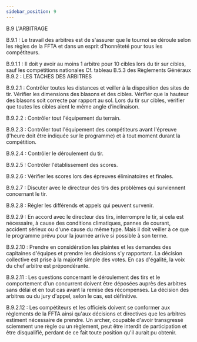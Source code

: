 ```yaml
---
sidebar_position: 9
---
```


B.9 L'ARBITRAGE

B.9.1 : Le travail des arbitres est de s'assurer que le tournoi se déroule selon les règles de la FFTA et dans
un esprit d'honnêteté pour tous les compétiteurs.

B.9.1.1 : Il doit y avoir au moins 1 arbitre pour 10 cibles lors du tir sur cibles, sauf les compétitions
nationales Cf. tableau B.5.3 des Règlements Généraux
B.9.2 : LES TACHES DES ARBITRES

B.9.2.1 : Contrôler toutes les distances et veiller à la disposition des sites de tir. Vérifier les dimensions des
blasons et des cibles. Vérifier que la hauteur des blasons soit correcte par rapport au sol. Lors du tir sur
cibles, vérifier que toutes les cibles aient le même angle d’inclinaison.

B.9.2.2 : Contrôler tout l'équipement du terrain.

B.9.2.3 : Contrôler tout l'équipement des compétiteurs avant l'épreuve (l'heure doit être indiquée sur le
programme) et à tout moment durant la compétition.

B.9.2.4 : Contrôler le déroulement du tir.

B.9.2.5 : Contrôler l'établissement des scores.

B.9.2.6 : Vérifier les scores lors des épreuves éliminatoires et finales.

B.9.2.7 : Discuter avec le directeur des tirs des problèmes qui surviennent concernant le tir.

B.9.2.8 : Régler les différends et appels qui peuvent survenir.

B.9.2.9 : En accord avec le directeur des tirs, interrompre le tir, si cela est nécessaire, à cause des
conditions climatiques, pannes de courant, accident sérieux ou d'une cause du même type. Mais il doit veiller
à ce que le programme prévu pour la journée arrive si possible à son terme.

B.9.2.10 : Prendre en considération les plaintes et les demandes des capitaines d'équipes et prendre les
décisions s'y rapportant. La décision collective est prise à la majorité simple des votes. En cas d'égalité, la
voix du chef arbitre est prépondérante.

B.9.2.11 : Les questions concernant le déroulement des tirs et le comportement d'un concurrent doivent
être déposées auprès des arbitres sans délai et en tout cas avant la remise des récompenses. La décision
des arbitres ou du jury d'appel, selon le cas, est définitive.

B.9.2.12 : Les compétiteurs et les officiels doivent se conformer aux règlements de la FFTA ainsi qu'aux
décisions et directives que les arbitres estiment nécessaire de prendre. Un archer, coupable d'avoir
transgressé sciemment une règle ou un règlement, peut être interdit de participation et être disqualifié,
perdant de ce fait toute position qu'il aurait pu obtenir.
